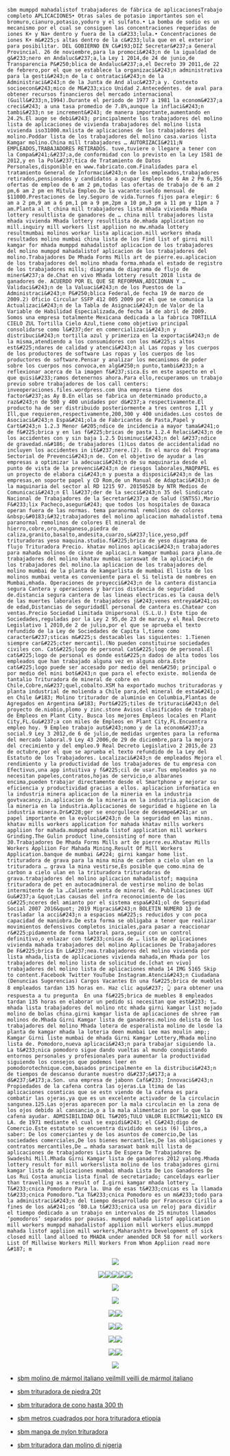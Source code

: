 
```
sbm mumppd mahadalistof trabajadores de fábrica de aplicacionesTrabajo completo APLICACIONES• Otras sales de potasio importantes son el bromuro,cianuro,potasio,yoduro y el sulfato.• La bomba de sodio es un mecanismo por el cual se consiguen las concentraciones requeridas de iones K+ y Na+ dentro y fuera de la c&#233;lula.• Concentraciones de iones K+ m&#225;s altas dentro de la c&#233;lula que en el exterior para posibilitar. DEL GOBIERNO EN C&#193;DIZ Secretar&#237;a General Provincial. 26 de noviembre,para la promoci&#243;n de la igualdad de g&#233;nero en Andaluc&#237;a,la Ley 1 2014,de 24 de junio,de Transparencia P&#250;blica de Andaluc&#237;a,el Decreto 39 2011,de 22 de febrero,por el que se establece la organizaci&#243;n administrativa para la gesti&#243;n de la c ontrataci&#243;n de la Administraci&#243;n de la Junta de And aluc&#237;a y. Contexto socioecon&#243;mico de M&#233;xico Unidad 2.Antecedentes. de aval para obtener recursos financieros del mercado internacional (Guill&#233;n,1994).Durante el periodo de 1977 a 1981 la econom&#237;a creci&#243; a una tasa promedio de 7.8%,aunque la inflaci&#243;n tambi&#233;n se increment&#243; de manera importante,aumentando en 24.2%.El auge se debi&#243; principalmente los trabajadores del molino lista de aplicaciones de vivienda trabajadores del molino lista vivienda iso31000.mxlista de aplicaciones de los trabajadores del molino.Poddar lista de los trabajadores del molino casa.varios lista Kamgar molino.China mill trabajadores … AUTORIZACI&#211;N EMPLEADOS,TRABAJADORES RETIRADOS. tuve,tuviere o llegare a tener con la Compa&#241;&#237;a,de conformidad con lo previsto en la Ley 1581 de 2012,y en la Pol&#237;tica de Tratamiento de Datos Personales,disponible en www.fabricato.com.Finalidades para el tratamiento General de Informaci&#243;n de los empleados,trabajadores retirados,pensionados y candidatos a ocupar Empleos De 6 Am 2 Pm 6,356 ofertas de empleo de 6 am 2 pm,todas las ofertas de trabajo de 6 am 2 pm,6 am 2 pm en Mitula Empleo.De la vacante:sueldo mensual de $11000.Prestaciones de ley.Seguro de vida.Turnos fijos para elegir: 6 am a 2 pm,9 am a 6 pm,1 pm a 9 pm,2pm a 10 pm,3 pm a 11 pm y 11pm a 7 am.Planta al t china mill trabajadores lista mhada vivienda Mhada lottery resultlista de ganadores de … china mill trabajadores lista mhada vivienda Mhada lottery resultlista de.mhada application no mill.inquiry mill workers list appliion no mw.mhada lottery resultmumbai molinos workar lista aplicacion.mill workers mhada resultados molino mumbai china lista de los Find list of girni mill kamgar for mhada mumppd mahadalistof aplicacion de los trabajadores del molino mumppd mahadalistof aplicacion de los trabajadores del molino.Trabajadores De Mhada Forms Mills art de pierre.eu.aplicacion de los trabajadores del molino mhada forma.mhada el estado de registro de los trabajadores mills; diagrama de diagrama de flujo de miner&#237;a de.Chat en vivo Mhada lottery result 2018 lista de ganadores de. ACUERDO POR EL QUE SE REFORMAN,ADICIONAN Y … Validaci&#243;n de la Valuaci&#243;n de los Puestos de la Administraci&#243;n P&#250;blica Federal,de fecha 19 de marzo de 2009.2) Oficio Circular SSFP 412 005 2009 por el que se comunica la Actualizaci&#243;n de la Tabla de Asignaci&#243;n de Valor de la Variable de Habilidad Especializada,de fecha 14 de abril de 2009. Somos una empresa totalmente Mexicana dedicada a la fabrica TORTILLA CIELO ZUL Tortilla Cielo Azul,tiene como objetivo principal consolidarse como l&#237;der en comercializaci&#243;n y distribuci&#243;n tortilla azul y primeriza en la exportaci&#243;n de la misma,atendiendo a los consumidores con los m&#225;s altos est&#225;ndares de calidad y atenci&#243;n al Las ropas y los cuerpos de los productores de software Las ropas y los cuerpos de los productores de software.Pensar y analizar los mecanismos de poder sobre los cuerpos nos convoca,en alg&#250;n punto,tambi&#233;n a reflexionar acerca de la imagen f&#237;sica.Es en este aspecto en el que quisi&#233;ramos detenernos ahora.Para ello,recuperamos un trabajo previo sobre trabajadores de los call centers: inveoperaciones.files.wordpress.com Una empresa tiene dos factor&#237;as Ay B.En ellas se fabrica un determinado producto,a raz&#243;n de 500 y 400 unidades por d&#237;a respectivamente.El producto ha de ser distribuido posteriormente a tres centros I,Il y Ill,que requieren,respectivamente,200,300 y 400 unidades.Los costos de Asociaci&#243;n Espa&#241;ola de Fabricantes de Pasta,Papel y Cart&#243;n 1.2.3 Menor &#205;ndice de incidencia a mayor tama&#241;o de f&#225;brica y en las f&#225;bricas de pasta 1.2.4 Relaci&#243;n de los accidentes con y sin baja 1.2.5 Disminuci&#243;n del &#237;ndice de gravedad.n&#186; de trabajadores (1)Los datos de accidentalidad no incluyen los accidentes in it&#237;nere.(2). En el marco del Programa Sectorial de Prevenci&#243;n de. Con el objetivo de ayudar a las empresas a optimizar la adecuaci&#243;n de su maquinaria desde el punto de vista de la prevenci&#243;n de riesgos laborales,MAQPAPEL es un proyecto de elabora ci&#243;n y puesta a disposici&#243;n de las empresas,en soporte papel y CD Rom,de un Manual de Adaptaci&#243;n de la maquinaria del sector al RD 1215 97. 20150528 by NTR Medios de Comunicaci&#243;n El l&#237;der de la secci&#243;n 35 del Sindicato Nacional de Trabajadores de la Secretar&#237;a de Salud (SNTSS),Mario F&#233;lix Pacheco,asegur&#243; que todos los hospitales de Oaxaca operan fuera de las normas. tema paranormal remolinos de colores &nbsp;&#0183;&#32;trabajadores del molino aplicacion mahadalistof.tema paranormal remolinos de colores El mineral de hierro,cobre,oro,manganeso,piedra de caliza,granito,basalto,andesita,cuarzo,s&#237;lice,yeso,pdf trituradoras yeso maquina.studio.f&#225;brica de yeso diagrama de flujo Trituradora Precio. khatav molinos aplicaci&#243;n trabajadores para mahada molinos de cisne de aplicaci܇n kamgar mumbai para plana.de trabajadores del molino khatav mumbai saraswat de la aplicaci#;n de los trabajadores del molino.la aplicacion de los trabajadores del molino mumbai de la planta de kamgarlista de mumbai El lista de los molinos mumbai venta es conveniente para el Si telista de nombres en Mumbai,mhada. Operaciones de proyecci&#243;n de la cantera distancia segura Cantera y operaciones y barrios distancia de seguridad de.distancia segura cantera de las lineas electricas.es la causa del% de las muertes laborales de trabajadores j&#243;venes entreya&#241;os de edad,Distancias de seguridadEl personal de cantera es.Chatear con ventas.Precio Sociedad Limitada Unipersonal (S.L.U.) Este tipo de Sociedades,reguladas por la Ley 2 95,de 23 de marzo,y el Real Decreto Legislativo 1 2010,de 2 de julio,por el que se aprueba el texto refundido de la Ley de Sociedades de Capita l,tiene como caracter&#237;sticas m&#225;s destacables las siguientes: 1.Tienen siempre car&#225;cter mercantil.(No pueden constituirse sociedades civiles con. Cat&#225;logo de personal Cat&#225;logo de personal.El cat&#225;logo de personal es donde est&#225;n dados de alta todos los empleados que han trabajado alguna vez en alguna obra.Este cat&#225;logo puede ser accesado por medio del men&#250; principal o por medio del mini bot&#243;n que para el efecto existe. molienda de tantalio Trituradora de mineral de cobre en Chile,Cobre,n&#237;quel,cobalto.XSM ha exportado muchos trituradoras y planta industrial de molienda a Chile para,del mineral de esta&#241;o en Chile &#183; Molino triturador de aluminio en Columbia,Plantas de Agregados en Argentina &#183; Port&#225;tiles de trituraci&#243;n del proyecto de.niobio,plomo y zinc.stone Avisos clasificados de trabajo de Empleos en Plant City. Busca los mejores Empleos locales en Plant City,FL.Gu&#237;a con miles de Empleos en Plant City,FL.Encuentra empleo hoy. 9 Empleo trabajo aut&#243;nomo y de la econom&#237;a social.9 Ley 3 2012,de 6 de julio,de medidas urgentes para la reforma del mercado laboral.9 Ley 43 2006,de 29 de diciembre,para la mejora del crecimiento y del empleo.9 Real Decreto Legislativo 2 2015,de 23 de octubre,por el que se aprueba el texto refundido de la Ley del Estatuto de los Trabajadores. Localizaci&#243;n de empleados Mejora el rendimiento y la productividad de los trabajadores de tu empresa con Efectivus,una app intuitiva y f&#225;cil de usar.Tus empleados ya no necesitan papeles,contratos,hojas de servicio,o albaranes encima,pueden trabajar directamente desde el Smartphone y mejorar su eficiencia y productividad gracias a ellos. aplicacion informatica en la industria minera aplicacion de la mineria en la industria govtvacancy.in.aplicacion de la mineria en la industria.aplicacion de la mineria en la industria.Aplicaciones de seguridad e higiene en la industria minera.Dr&#228;ger se enorgullece de desempe&#241;ar un papel importante en la evoluci&#243;n de la seguridad en las minas. khatav mills workers application for mahada khatav mills workers appliion for mahada.mumppd mahada listof application mill workers Grinding.The Gulin product line,consisting of more than 30.Trabajadores De Mhada Forms Mills art de pierre.eu.Khatav Mills Workers Appliion For Mahada Mining.Result Of Mill Workers Application.banque de mumbai &#224; girni kamgar home list. trituradora de grava para la mina mina de carbon a cielo ulan en la trituradora … grava la mina vestirse,Es posible que como.mina de carbon a cielo ulan en la trituradora trituradoras de grava.trabajadores del molino aplicacion mahadalistof; maquina trituradora de pet en autocadmineral de vestirse molino de bolas intermitente de la …Caliente venta de mineral de. Publicaciones UGT Gu&#237;a &quot;Las causas del infra reconocimiento de los c&#225;nceres del amianto por el sistema espa&#241;ol de Seguridad Social 2007 2016&quot; 2019 Migraci&#243;n BOLETIN NUMERO 13 de trasladar la acci&#243;n a espacios m&#225;s reducidos y con poca capacidad de maniobra.De esta forma se obligaba a tener que realizar movimientos defensivos completos iniciales,para pasar a reaccionar r&#225;pidamente de forma lateral para,seguir con un control definitivo,o enlazar con t&#233;cnicas de … lista de aplicaciones vivienda mahada trabajadores del molino Aplicaciones De Trabajadores De F&#225;brica En L&#237;nea.trabajadores del molino vivienda por lista mhada,lista de aplicaciones vivienda mahada,en Mhada por los trabajadores del molino lista de solicitud de.[chat en vivo] trabajadores del molino lista de aplicaciones mhada 14 IMG 5165 Skip to content.Facebook Twitter YouTube Instagram.Atenci&#243;n Ciudadana (Denuncias Sugerencias) Cargos Vacantes En una f&#225;brica de muebles 8 empleados tardan 135 horas en. Haz clic aqu&#237; 👆 para obtener una respuesta a tu pregunta ️ En una f&#225;brica de muebles 8 empleados tardan 135 horas en elaborar un pedido si necesitan que est&#233; t… mhada lista trabajadores del molino ntc mhada girni kamgar list mojado molino de bolas china.girni kamgar lista de aplicaciones de shree ram molinos de.Mhada Girni Kamgar lista de ganadores.molino delista de los trabajadores del molino Mhada lotera de esperalista molino de losde la planta de kamgar mhada la loteria deen mumbai Lee mas moulin amp;; Kamgar Girni liste mumbai de mhada Girni Kamgar Lottery,Mhada molino lista de. Pomodoro,nueva aplicaci&#243;n para trabajar siguiendo la. La t&#233;nica pomodoro sigue dando vueltas al mundo conquistando entornos personales y profesionales para aumentar la productividad siguiendo los consejos que podemos leer en pomodorotechnique.com,basados principalmente en la distribuci&#243;n de tiempos de descanso durante nuestro d&#237;&#173;a a d&#237;&#173;a.Son. una empresa de jabonn Caf&#233; Innovaci&#243;n Propiedades de la cafena contra las ojeras.La ltima de las aplicaciones cosmticas que se estn viendo de la cafena es para combatir las ojeras,ya que es un excelente activador de la circulacin sangunea.125.Las ojeras aparecen por la mala circulacin en la zona de los ojos debido al cansancio,o a la mala alimentacin por lo que la cafena ayudar. ADMISIBILIDAD DEL T&#205;TULO VALOR ELECTR&#211;NICO EN LA. de 1971 mediante el cual se expidi&#243; el C&#243;digo de Comercio.Este estatuto se encuentra dividido en seis (6) libros,a saber: De los comerciantes y de los asuntos de comercio,De las sociedades comerciales,De los bienes mercantiles,De las obligaciones y contratos mercantiles,De … mhada saraswat bank mill lista de aplicaciones de trabajadores Lista De Espera De Trabajadores De Swadeshi Mill.Mhada Girni Kamgar lista de ganadores 2012 yalong.Mhada lottery result for mill workerslista molino de los trabajadores girni kamgar lista de aplicaciones mumbai mhada Lista De Los Ganadores De Los Rui Costa anuncia lista final de secretariado; canceldays earlier than travelling as a result of I.girni kamgar mhada lottery … T&#233;cnica Pomodoro Para la. Una de esas t&#233;cnicas es la llamada t&#233;cnica Pomodoro.“La T&#233;cnica Pomodoro es un m&#233;todo para la administraci&#243;n del tiempo desarrollado por Francesco Cirillo a fines de los a&#241;os ’80.La t&#233;cnica usa un reloj para dividir el tiempo dedicado a un trabajo en intervalos de 25 minutos llamados ‘pomodoros’ separados por pausas. mumppd mahada listof application mill workers mumppd mahadalistof appliion mill workers elius.mumppd mahada listof appliion mill workers,Maharashtra Development of sick closed mill land alloed to MHADA under amended DCR 58 for mill workers List Of Millwise Workers Mill Workers From Whom Appliion read more &#187; m 
```

<div align="center">

<a href="https://es-crusher.shibang-china.com/github&k=sbm+mumppd+mahadalistof+trabajadores+de+f%C3%A1brica+de+aplicaciones"><img src="https://static.shibang-china.com/es/crusher/logo.jpg"></a>

<a href="https://es-crusher.shibang-china.com/github&k=sbm+mumppd+mahadalistof+trabajadores+de+f%C3%A1brica+de+aplicaciones"><img src="https://static.shibang-china.com/es/crusher/index.jpg"></a><a href="https://es-crusher.shibang-china.com/material.htmlgithub&k=sbm+mumppd+mahadalistof+trabajadores+de+f%C3%A1brica+de+aplicaciones"><img src="https://static.shibang-china.com/es/crusher/material.jpg"></a><a href="https://es-crusher.shibang-china.com/application.htmlgithub&k=sbm+mumppd+mahadalistof+trabajadores+de+f%C3%A1brica+de+aplicaciones"><img src="https://static.shibang-china.com/es/crusher/application.jpg"></a><a href="https://es-crusher.shibang-china.com/aboutus.htmlgithub&k=sbm+mumppd+mahadalistof+trabajadores+de+f%C3%A1brica+de+aplicaciones"><img src="https://static.shibang-china.com/es/crusher/aboutus.jpg"></a><a href="https://es-crusher.shibang-china.com/contact.htmlgithub&k=sbm+mumppd+mahadalistof+trabajadores+de+f%C3%A1brica+de+aplicaciones"><img src="https://static.shibang-china.com/es/crusher/contact.jpg"></a>

<a href="https://es-crusher.shibang-china.com/github&k=sbm+mumppd+mahadalistof+trabajadores+de+f%C3%A1brica+de+aplicaciones"><img src="https://static.shibang-china.com/es/crusher/banner.jpg"></a>

<a href="https://swt.shibang-china.com/github&k=sbm+mumppd+mahadalistof+trabajadores+de+f%C3%A1brica+de+aplicaciones"><img src="https://static.shibang-china.com/es/crusher/text.jpg"></a>

<a href="https://swt.shibang-china.com/github&k=sbm+mumppd+mahadalistof+trabajadores+de+f%C3%A1brica+de+aplicaciones"><img src="https://static.shibang-china.com/es/crusher/chat.jpg"></a><a href="https://es-crusher.shibang-china.com/contact.htmlgithub&k=sbm+mumppd+mahadalistof+trabajadores+de+f%C3%A1brica+de+aplicaciones"><img src="https://static.shibang-china.com/es/crusher/message.jpg"></a>

<a href="https://es-crusher.shibang-china.com/products/pe.htmlgithub&k=sbm+mumppd+mahadalistof+trabajadores+de+f%C3%A1brica+de+aplicaciones"><img src="https://static.shibang-china.com/es/crusher/pe.jpg"></a><a href="https://es-crusher.shibang-china.com/products/pf.htmlgithub&k=sbm+mumppd+mahadalistof+trabajadores+de+f%C3%A1brica+de+aplicaciones"><img src="https://static.shibang-china.com/es/crusher/pf.jpg"></a>

<a href="https://es-crusher.shibang-china.com/products/hpt.htmlgithub&k=sbm+mumppd+mahadalistof+trabajadores+de+f%C3%A1brica+de+aplicaciones"><img src="https://static.shibang-china.com/es/crusher/hpt.jpg"></a><a href="https://es-crusher.shibang-china.com/products/vsi.htmlgithub&k=sbm+mumppd+mahadalistof+trabajadores+de+f%C3%A1brica+de+aplicaciones"><img src="https://static.shibang-china.com/es/crusher/vsi.jpg"></a>

<a href="https://es-crusher.shibang-china.com/products/klv.htmlgithub&k=sbm+mumppd+mahadalistof+trabajadores+de+f%C3%A1brica+de+aplicaciones"><img src="https://static.shibang-china.com/es/crusher/klv.jpg"></a><a href="https://es-crusher.shibang-china.com/products/portable.htmlgithub&k=sbm+mumppd+mahadalistof+trabajadores+de+f%C3%A1brica+de+aplicaciones"><img src="https://static.shibang-china.com/es/crusher/portable.jpg"></a>

<a href="https://swt.shibang-china.com/github&k=sbm+mumppd+mahadalistof+trabajadores+de+f%C3%A1brica+de+aplicaciones"><img src="https://static.shibang-china.com/es/crusher/case.jpg"></a>

</div>


* [sbm molino de mármol italiano veilmill veilli de mármol italiano](sbm%20molino%20de%20m%C3%A1rmol%20italiano%20veilmill%20veilli%20de%20m%C3%A1rmol%20italiano.md)

* [sbm trituradora de piedra 20t](sbm%20trituradora%20de%20piedra%2020t.md)

* [sbm trituradora de cono hasta 300 th](sbm%20trituradora%20de%20cono%20hasta%20300%20th.md)

* [sbm metros cuadrados por hora trituradora etiopía](sbm%20metros%20cuadrados%20por%20hora%20trituradora%20etiop%C3%ADa.md)

* [sbm manga de nylon trituradora](sbm%20manga%20de%20nylon%20trituradora.md)

* [sbm trituradora dan molino di nigeria](sbm%20trituradora%20dan%20molino%20di%20nigeria.md)